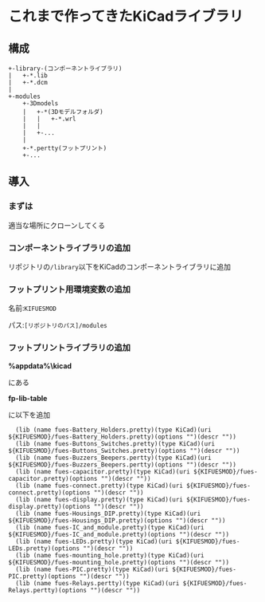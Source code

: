 # これまで作ってきたKiCadライブラリ
## 構成
    +-library-(コンポーネントライブラリ)
    |   +-*.lib
    |   +-*.dcm
    |
    +-modules
        +-3Dmodels
        |   +-*(3Dモデルフォルダ)
        |   |   +-*.wrl
        |   |
        |   +-...
        |
        +-*.pertty(フットプリント)
        +-...
## 導入
### まずは
適当な場所にクローンしてくる
### コンポーネントライブラリの追加
リポジトリの`/library`以下をKiCadのコンポーネントライブラリに追加

### フットプリント用環境変数の追加
名前:`KIFUESMOD`

パス:`[リポジトリのパス]/modules`

### フットプリントライブラリの追加
__%appdata%\kicad__

にある

__fp-lib-table__

に以下を追加

      (lib (name fues-Battery_Holders.pretty)(type KiCad)(uri ${KIFUESMOD}/fues-Battery_Holders.pretty)(options "")(descr ""))
      (lib (name fues-Buttons_Switches.pretty)(type KiCad)(uri ${KIFUESMOD}/fues-Buttons_Switches.pretty)(options "")(descr ""))
      (lib (name fues-Buzzers_Beepers.pertty)(type KiCad)(uri ${KIFUESMOD}/fues-Buzzers_Beepers.pertty)(options "")(descr ""))
      (lib (name fues-capacitor.pretty)(type KiCad)(uri ${KIFUESMOD}/fues-capacitor.pretty)(options "")(descr ""))
      (lib (name fues-connect.pretty)(type KiCad)(uri ${KIFUESMOD}/fues-connect.pretty)(options "")(descr ""))
      (lib (name fues-display.pretty)(type KiCad)(uri ${KIFUESMOD}/fues-display.pretty)(options "")(descr ""))
      (lib (name fues-Housings_DIP.pretty)(type KiCad)(uri ${KIFUESMOD}/fues-Housings_DIP.pretty)(options "")(descr ""))
      (lib (name fues-IC_and_module.pretty)(type KiCad)(uri ${KIFUESMOD}/fues-IC_and_module.pretty)(options "")(descr ""))
      (lib (name fues-LEDs.pretty)(type KiCad)(uri ${KIFUESMOD}/fues-LEDs.pretty)(options "")(descr ""))
      (lib (name fues-mounting_hole.pretty)(type KiCad)(uri ${KIFUESMOD}/fues-mounting_hole.pretty)(options "")(descr ""))
      (lib (name fues-PIC.pretty)(type KiCad)(uri ${KIFUESMOD}/fues-PIC.pretty)(options "")(descr ""))
      (lib (name fues-Relays.pertty)(type KiCad)(uri ${KIFUESMOD}/fues-Relays.pertty)(options "")(descr ""))


